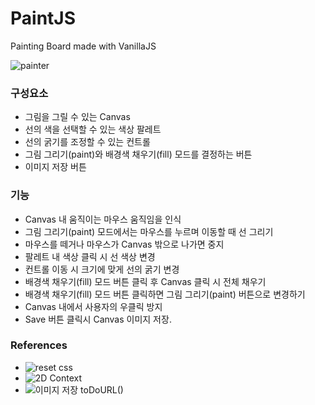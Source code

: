 # PaintJS
Painting Board made with VanillaJS

![painter](./painJS.png)

### 구성요소
- 그림을 그릴 수 있는 Canvas
- 선의 색을 선택할 수 있는 색상 팔레트
- 선의 굵기를 조정할 수 있는 컨트롤
- 그림 그리기(paint)와 배경색 채우기(fill) 모드를 결정하는 버튼
- 이미지 저장 버튼

### 기능
- Canvas 내 움직이는 마우스 움직임을 인식
- 그림 그리기(paint) 모드에서는 마우스를 누르며 이동할 때 선 그리기
- 마우스를 떼거나 마우스가 Canvas 밖으로 나가면 중지
- 팔레트 내 색상 클릭 시 선 색상 변경
- 컨트롤 이동 시 크기에 맞게 선의 굵기 변경
- 배경색 채우기(fill) 모드 버튼 클릭 후 Canvas 클릭 시 전체 채우기
- 배경색 채우기(fill) 모드 버튼 클릭하면 그림 그리기(paint) 버튼으로 변경하기
- Canvas 내에서 사용자의 우클릭 방지
- Save 버튼 클릭시 Canvas 이미지 저장.


### References
- ![reset css](https://meyerweb.com/eric/tools/css/reset/)
- ![2D Context](https://developer.mozilla.org/en-US/docs/Web/API/CanvasRenderingContext2D)
- ![이미지 저장 toDoURL()](https://developer.mozilla.org/en-US/docs/Web/API/HTMLCanvasElement/toDataURL)
